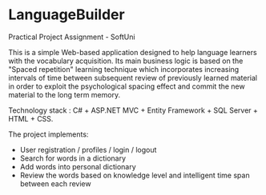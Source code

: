 # LanguageBuilder
Practical Project Assignment - SoftUni


This is a simple Web-based application designed to help language learners with the vocabulary acquisition.
Its main business logic is based on the "Spaced repetition" learning technique which
incorporates increasing intervals of time between subsequent review of previously learned material
in order to exploit the psychological spacing effect and commit the new material to the long term memory.


Technology stack : C# + ASP.NET MVC + Entity Framework + SQL Server + HTML + CSS.

The project implements:

- User registration / profiles / login / logout
- Search for words in a dictionary
- Add words into personal dictionary
- Review the words based on knowledge level and intelligent time span between each review
